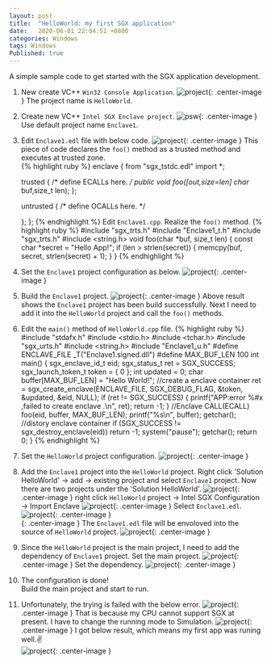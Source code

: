 ```yaml
---
layout: post
title:  "HelloWorld: my first SGX application"
date:   2020-06-01 22:04:51 +0800
categories: Windows
tags: Windows
Published: true
---
```

A simple sample code to get started with the SGX application development.

1. New create VC++ `Win32 Console Application`.
![project]({{site.cdn_baseurl}}/assets/image/others-sgx-start-01.PNG){: .center-image }
The project name is `HelloWorld`.
2. Create new VC++ `Intel SGX Enclave project`.
![psw]({{site.cdn_baseurl}}/assets/image/others-sgx-11.PNG){: .center-image }
Use default project name `Enclave1`.  
3. Edit `Enclave1.edl` file with below code.
![project]({{site.cdn_baseurl}}/assets/image/others-sgx-start-02.PNG){: .center-image }
This piece of code declares the `foo()` method as a trusted method and executes at trusted zone.  
{% highlight ruby %}
enclave {
    from "sgx_tstdc.edl" import *;

    trusted {
        /* define ECALLs here. */
		public void foo([out,size=len] char* buf,size_t len);
    };

    untrusted {
        /* define OCALLs here. */

    };
};
{% endhighlight %}
Edit `Enclave1.cpp`. Realize the `foo()` method.
{% highlight ruby %}
#include "sgx_trts.h"
#include "Enclave1_t.h"
#include "sgx_trts.h"
#include <string.h>
void foo(char *buf, size_t len)
{
	const char *secret = "Hello App!";
	if (len > strlen(secret))
	{
		memcpy(buf, secret, strlen(secret) + 1);
	}
}
{% endhighlight %}
4. Set the `Enclave1` project configuration as below.
![project]({{site.cdn_baseurl}}/assets/image/others-sgx-start-03.PNG){: .center-image }
5. Build the `Enclave1` project.
![project]({{site.cdn_baseurl}}/assets/image/others-sgx-start-04.PNG){: .center-image }
Above result shows the `Enclave1` project has been build successfully. Next I need to add it into the `HelloWorld` project and call the `foo()` methods.
6. Edit the `main()` method of `HelloWorld.cpp` file. 
{% highlight ruby %}
#include "stdafx.h"
#include <stdio.h>
#include <tchar.h>
#include "sgx_urts.h"
#include <string.h>
#include "Enclave1_u.h"
#define ENCLAVE_FILE _T("Enclave1.signed.dll")
#define MAX_BUF_LEN 100
int main()
{
	sgx_enclave_id_t	eid;
	sgx_status_t		ret = SGX_SUCCESS;
	sgx_launch_token_t	token = { 0 };
	int updated = 0;
	char buffer[MAX_BUF_LEN] = "Hello World!";
	//create a enclave container
	ret = sgx_create_enclave(ENCLAVE_FILE, SGX_DEBUG_FLAG, &token, 
    &updated, &eid, NULL);
	if (ret != SGX_SUCCESS)
	{
		printf("APP:error %#x ,failed to create enclave .\n", ret);
		return -1;
	}
	//Enclave CALL(ECALL) 
	foo(eid, buffer, MAX_BUF_LEN);
	printf("%s\n", buffer);
	getchar();
	//distory enclave container
	if (SGX_SUCCESS != sgx_destroy_enclave(eid))
		return -1;
	system("pause");
	getchar();
	return 0;
}
{% endhighlight %}
7. Set the `HelloWorld` project configuration.
![project]({{site.cdn_baseurl}}/assets/image/others-sgx-start-06.PNG){: .center-image }
8. Add the `Enclave1` project into the `HelloWorld` project.
Right click 'Solution HelloWorld' -> add -> existing project and select `Enclave1` project. Now there are two projects under the 'Solution HelloWorld'.
![project]({{site.cdn_baseurl}}/assets/image/others-sgx-start-15.PNG){: .center-image }
right click `HelloWorld` project -> Intel SGX Configuration -> Import Enclave
![project]({{site.cdn_baseurl}}/assets/image/others-sgx-start-07.PNG){: .center-image }
Select `Enclave1.edl`.
![project]({{site.cdn_baseurl}}/assets/image/others-sgx-start-08.PNG){: .center-image }<br>{: .center-image }
The `Enclave1.edl` file will be envoloved into the source of `HelloWorld` project.
![project]({{site.cdn_baseurl}}/assets/image/others-sgx-start-09.PNG){: .center-image }
9. Since the `HelloWorld` project is the main project, I need to add the dependency of `Enclave1` project.
Set the main project.
![project]({{site.cdn_baseurl}}/assets/image/others-sgx-start-10.PNG){: .center-image }
Set the dependency.
![project]({{site.cdn_baseurl}}/assets/image/others-sgx-start-11.PNG){: .center-image }
10. The configuration is done!    
Build the main project and start to run. 
11. Unfortunately, the trying is failed with the below error.
![project]({{site.cdn_baseurl}}/assets/image/others-sgx-start-12.PNG){: .center-image }
That is because my CPU cannot support SGX at present. I have to change the running mode to Simulation.
![project]({{site.cdn_baseurl}}/assets/image/others-sgx-start-13.PNG){: .center-image }
I got below result, which means my first app was runing well.:v:  
![project]({{site.cdn_baseurl}}/assets/image/others-sgx-start-14.PNG){: .center-image }